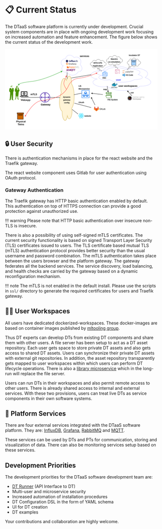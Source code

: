 # :clipboard: Current Status

The DTaaS software platform is currently under development.
Crucial system components are in place with ongoing development work
focusing on increased automation and feature enhancement.
The figure below shows the current status of the development work.

![Current development status](current-status.png)

## :lock: User Security

There is authentication mechanisms in place for the react website
and the Traefik gateway.

The react website component uses Gitlab for user authentication using
OAuth protocol.

### Gateway Authentication

The Traefik gateway has HTTP basic authentication enabled by default. This
authentication on top of HTTPS connection can provide a good protection
against unauthorized use.

!!! warning
    Please note that HTTP basic authentication over insecure non-TLS
    is insecure.

There is also a possibility of using self-signed mTLS certificates.
The current security functionality is based on signed
Transport Layer Security (TLS)
certificates issued to users. The TLS certificate based mutual TLS (mTLS)
authentication protocol provides better security than the usual
username and password combination. The mTLS authentication takes place between
the users browser and the platform gateway. The gateway federates all
the backend services. The service discovery, load balancing, and health checks
are carried by the gateway based on a dynamic reconfiguration mechanism.

!!! note
    The mTLS is not enabled in the default install.
    Please use the scripts in `ssl/` directory to generate
    the required certificates for users and Traefik gateway.

## :technologist: User Workspaces

All users have dedicated dockerized-workspaces. These docker-images are based on
container images published by
[mltooling group](https://github.com/ml-tooling/ml-workspace).

Thus DT experts can develop DTs from existing DT components and
share them with other users. A file server has been setup to act as
a DT asset repository. Each user gets space to store private DT assets and
also gets access to shared DT assets. Users can synchronize their
private DT assets with external git repositories. In addition,
the asset repository transparently gets mapped to user workspaces
within which users can perform DT lifecycle operations.
There is also a [library microservice](../servers/lib/lib-ms.md) which
in the long-run will replace the file server.

Users can run DTs in their workspaces and also permit remote access
to other users. There is already shared access to internal and
external services.
With these two provisions, users can treat live DTs as service components
in their own software systems.

## :electric_plug: Platform Services

There are four external services integrated with the DTaaS software platform.
They are:
[InfluxDB](https://github.com/influxdata/influxdb),
[Grafana](https://github.com/grafana/grafana),
[RabbitMQ](https://github.com/rabbitmq/rabbitmq-server)
and
[MQTT](https://mqtt.org/).

These services can be used by DTs and PTs for communication, storing and
visualization of data. There can also be monitoring services setup
based on these services.

## Development Priorities

The development priorities for the DTaaS software development team are:

* [DT Runner](https://github.com/INTO-CPS-Association/DTaaS/tree/feature/distributed-demo/servers/execution/runner)
(API Interface to DT)
* Multi-user and microservice security
* Increased automation of installation procedures
* DT Configuration DSL ín the form of YAML schema
* UI for DT creation
* DT examples

Your contributions and collaboration are highly welcome.
